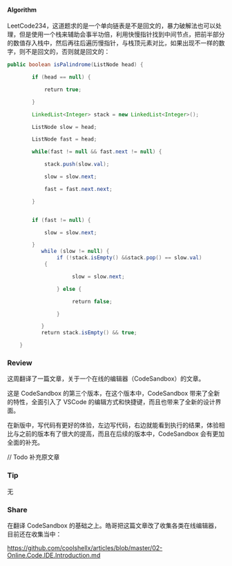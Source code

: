 #### Algorithm
LeetCode234，这道题求的是一个单向链表是不是回文的，暴力破解法也可以处理，但是使用一个栈来辅助会事半功倍，利用快慢指针找到中间节点，把前半部分的数值存入栈中，然后再往后遍历慢指针，与栈顶元素对比，如果出现不一样的数字，则不是回文的，否则就是回文的：

```java
public boolean isPalindrome(ListNode head) {

        if (head == null) {

            return true;

        }

        LinkedList<Integer> stack = new LinkedList<Integer>();

        ListNode slow = head;

        ListNode fast = head;

        while(fast != null && fast.next != null) {

            stack.push(slow.val);

            slow = slow.next;

            fast = fast.next.next;

        }


        if (fast != null) {

            slow = slow.next;

        }
           while (slow != null) {
                if (!stack.isEmpty() &&stack.pop() == slow.val) 
            {

                     slow = slow.next;

                } else {

                     return false;

                }

           }         
           return stack.isEmpty() && true;

    }
```

### Review
这周翻译了一篇文章，关于一个在线的编辑器（CodeSandbox）的文章。

这是 CodeSandbox 的第三个版本，在这个版本中，CodeSandbox 带来了全新的特性，全面引入了 VSCode 的编辑方式和快捷键，而且也带来了全新的设计界面。

在新版中，写代码有更好的体验，左边写代码，右边就能看到执行的结果，体验相比与之前的版本有了很大的提高，而且在后续的版本中，CodeSandbox 会有更加全面的补充。

// Todo 补充原文章

### Tip
无

### Share

在翻译 CodeSandbox 的基础之上。皓哥把这篇文章改了收集各类在线编辑器，目前还在收集当中：

https://github.com/coolshellx/articles/blob/master/02-Online.Code.IDE.Introduction.md
